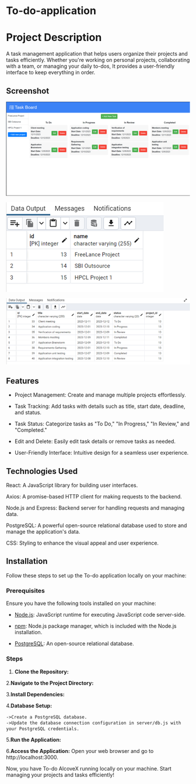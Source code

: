 # To-do-application 
# Project Description
A task management application that helps users organize their projects and tasks efficiently. Whether you're working on personal projects, collaborating with a team, or managing your daily to-dos, It provides a user-friendly interface to keep everything in order.

## Screenshot
![UI schreenshort](images/todo-UI.png)

![Project Table schreenshort](images/todo-projects-database.png)

![Tasks Table Shcreenshort](images/todo-Task-database.png)


## Features
- Project Management: Create and manage multiple projects effortlessly.

- Task Tracking: Add tasks with details such as title, start date, deadline, and status.

- Task Status: Categorize tasks as "To Do," "In Progress," "In Review," and "Completed."

- Edit and Delete: Easily edit task details or remove tasks as needed.

- User-Friendly Interface: Intuitive design for a seamless user experience.

## Technologies Used
React: A JavaScript library for building user interfaces.

Axios: A promise-based HTTP client for making requests to the backend.

Node.js and Express: Backend server for handling requests and managing data.

PostgreSQL: A powerful open-source relational database used to store and manage the application's data.

CSS: Styling to enhance the visual appeal and user experience.

## Installation

Follow these steps to set up the To-do application locally on your machine:

### Prerequisites

Ensure you have the following tools installed on your machine:

- [Node.js](https://nodejs.org/): JavaScript runtime for executing JavaScript code server-side.
  
- [npm](https://www.npmjs.com/): Node.js package manager, which is included with the Node.js installation.
  
- [PostgreSQL](https://www.postgresql.org/): An open-source relational database.

### Steps

  1. **Clone the Repository:**

  2.**Navigate to the Project Directory:**

  3.**Install Dependencies:**

  4.**Database Setup:**

    ->Create a PostgreSQL database.
    ->Update the database connection configuration in server/db.js with your PostgreSQL credentials.

  5.**Run the Application:**
  
  6.**Access the Application:**
    Open your web browser and go to http://localhost:3000.

Now, you have To-do AlcoveX running locally on your machine. Start managing your projects and tasks efficiently!
